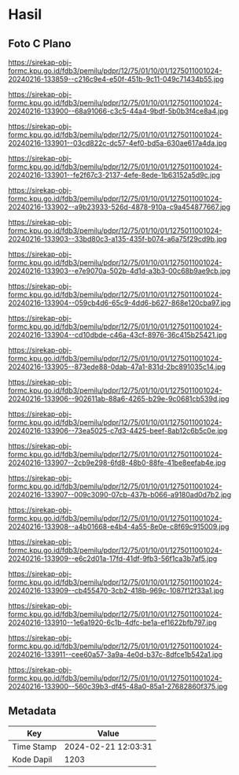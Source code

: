 # Hasil

## Foto C Plano

https://sirekap-obj-formc.kpu.go.id/fdb3/pemilu/pdpr/12/75/01/10/01/1275011001024-20240216-133859--c216c9e4-e50f-451b-9c11-049c71434b55.jpg

https://sirekap-obj-formc.kpu.go.id/fdb3/pemilu/pdpr/12/75/01/10/01/1275011001024-20240216-133900--68a91066-c3c5-44a4-9bdf-5b0b3f4ce8a4.jpg

https://sirekap-obj-formc.kpu.go.id/fdb3/pemilu/pdpr/12/75/01/10/01/1275011001024-20240216-133901--03cd822c-dc57-4ef0-bd5a-630ae617a4da.jpg

https://sirekap-obj-formc.kpu.go.id/fdb3/pemilu/pdpr/12/75/01/10/01/1275011001024-20240216-133901--fe2f67c3-2137-4efe-8ede-1b63152a5d9c.jpg

https://sirekap-obj-formc.kpu.go.id/fdb3/pemilu/pdpr/12/75/01/10/01/1275011001024-20240216-133902--a9b23933-526d-4878-910a-c9a454877667.jpg

https://sirekap-obj-formc.kpu.go.id/fdb3/pemilu/pdpr/12/75/01/10/01/1275011001024-20240216-133903--33bd80c3-a135-435f-b074-a6a75f29cd9b.jpg

https://sirekap-obj-formc.kpu.go.id/fdb3/pemilu/pdpr/12/75/01/10/01/1275011001024-20240216-133903--e7e9070a-502b-4d1d-a3b3-00c68b9ae9cb.jpg

https://sirekap-obj-formc.kpu.go.id/fdb3/pemilu/pdpr/12/75/01/10/01/1275011001024-20240216-133904--059cb4d6-65c9-4dd6-b627-868e120cba97.jpg

https://sirekap-obj-formc.kpu.go.id/fdb3/pemilu/pdpr/12/75/01/10/01/1275011001024-20240216-133904--cd10dbde-c46a-43cf-8976-36c415b25421.jpg

https://sirekap-obj-formc.kpu.go.id/fdb3/pemilu/pdpr/12/75/01/10/01/1275011001024-20240216-133905--873ede88-0dab-47a1-831d-2bc891035c14.jpg

https://sirekap-obj-formc.kpu.go.id/fdb3/pemilu/pdpr/12/75/01/10/01/1275011001024-20240216-133906--902611ab-88a6-4265-b29e-9c0681cb539d.jpg

https://sirekap-obj-formc.kpu.go.id/fdb3/pemilu/pdpr/12/75/01/10/01/1275011001024-20240216-133906--73ea5025-c7d3-4425-beef-8ab12c6b5c0e.jpg

https://sirekap-obj-formc.kpu.go.id/fdb3/pemilu/pdpr/12/75/01/10/01/1275011001024-20240216-133907--2cb9e298-6fd8-48b0-88fe-41be8eefab4e.jpg

https://sirekap-obj-formc.kpu.go.id/fdb3/pemilu/pdpr/12/75/01/10/01/1275011001024-20240216-133907--009c3090-07cb-437b-b066-a9180ad0d7b2.jpg

https://sirekap-obj-formc.kpu.go.id/fdb3/pemilu/pdpr/12/75/01/10/01/1275011001024-20240216-133908--a4b01668-e4b4-4a55-8e0e-c8f69c915009.jpg

https://sirekap-obj-formc.kpu.go.id/fdb3/pemilu/pdpr/12/75/01/10/01/1275011001024-20240216-133909--e6c2d01a-17fd-41df-9fb3-56f1ca3b7af5.jpg

https://sirekap-obj-formc.kpu.go.id/fdb3/pemilu/pdpr/12/75/01/10/01/1275011001024-20240216-133909--cb455470-3cb2-418b-969c-1087f12f33a1.jpg

https://sirekap-obj-formc.kpu.go.id/fdb3/pemilu/pdpr/12/75/01/10/01/1275011001024-20240216-133910--1e6a1920-6c1b-4dfc-be1a-ef1622bfb797.jpg

https://sirekap-obj-formc.kpu.go.id/fdb3/pemilu/pdpr/12/75/01/10/01/1275011001024-20240216-133911--cee60a57-3a9a-4e0d-b37c-8dfce1b542a1.jpg

https://sirekap-obj-formc.kpu.go.id/fdb3/pemilu/pdpr/12/75/01/10/01/1275011001024-20240216-133900--560c39b3-df45-48a0-85a1-27682860f375.jpg


## Metadata

| Key        | Value               |
| ---------- | ------------------- |
| Time Stamp | 2024-02-21 12:03:31 |
| Kode Dapil | 1203                |



